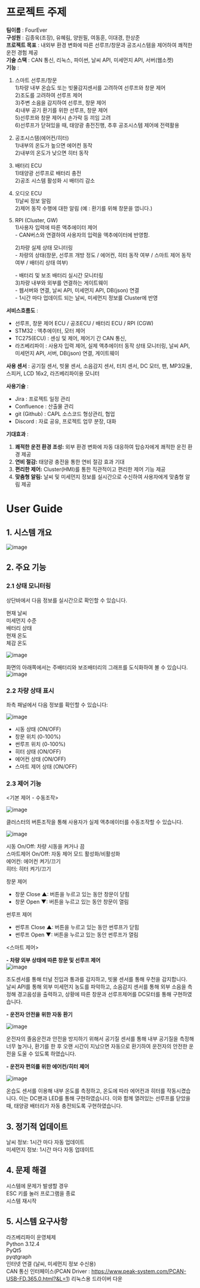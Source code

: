 # 프로젝트 주제

**팀이름** : FourEver  
**구성원** : 김종욱(조장), 유혜림, 양원필, 여동훈, 이대경, 한상준  
**프로젝트 목표** : 내외부 환경 변화에 따른 선루프/창문과 공조시스템을 제어하여 쾌적한 운전 경험 제공  
**기술 스택** : CAN 통신, 리눅스, 파이썬, 날씨 API, 미세먼지 API, 서버(웹소켓)  
**기능** : 

1. 스마트 선루프/창문  
   1)차량 내부 온습도 또는 빗물감지센서를 고려하여 선루프와 창문 제어  
   2)조도를 고려하여 선루프 제어  
   3)주변 소음을 감지하여 선루프, 창문 제어  
   4)내부 공기 환기를 위한 선루프, 창문 제어  
   5)선루프와 창문 제어시 손가락 등 끼임 고려  
   6)선루프가 닫혀있을 때, 태양광 충전진행, 추후 공조시스템 제어에 전력활용  

2. 공조시스템(에어컨/히터)  
   1)내부의 온도가 높으면 에어컨 동작  
   2)내부의 온도가 낮으면 히터 동작  

3. 배터리 ECU  
   1)태양광 선루프로 배터리 충전  
   2)공조 시스템 활성화 시 배터리 감소  

4. 오디오 ECU  
   1)날씨 정보 알림  
   2)제어 동작 수행에 대한 알림 (예 : 환기를 위해 창문을 엽니다.)  

5. RPI (Cluster, GW)  
   1)사용자 입력에 따른 액추에이터 제어  
   \- CAN버스와 연결하여 사용자의 입력을 액추에이터에 반영함.    

   2)차량 실제 상태 모니터링  
   \- 차량의 상태(창문, 선루프 개방 정도 / 에어컨, 히터 동작 여부 / 스마트 제어 동작 여부 / 배터리 상태 여부)  

   \- 배터리 및 보조 배터리 실시간 모니터링  
   3)차량 내부와 외부를 연결하는 게이트웨이  
   \- 웹서버와 연결, 날씨 API, 미세먼지 API, DB(json) 연결  
   \- 1시간 마다 업데이트 되는 날씨, 미세먼지 정보를 Cluster에 반영

**서비스흐름도** : 

- 선루프, 창문 제어 ECU / 공조ECU / 배터리 ECU / RPI (CGW)  
- STM32 : 액추에이터, 모터 제어  
- TC275(ECU) : 센싱 및 제어, 제어기 간 CAN 통신,  
- 라즈베리파이 : 사용자 입력 제어, 실제 액추에이터 동작 상태 모니터링, 날씨 API, 미세먼지 API, 서버, DB(json) 연결, 게이트웨이  

**사용 센서** : 공기질 센서, 빗물 센서, 소음감지 센서, 터치 센서, DC 모터, 팬, MP3모듈, 스피커, LCD 16x2, 라즈베리파이용 모니터

**사용기술** : 
- Jira : 프로젝트 일정 관리  
- Confluence : 산출물 관리  
- git (Github) : CAPL 소스코드 형상관리, 협업  
- Discord : 자료 공유, 프로젝트 업무 분장, 대화  



**기대효과** : 

1. **쾌적한 운전 환경 조성:** 외부 환경 변화에 자동 대응하여 탑승자에게 쾌적한 운전 환경 제공
2. **연비 절감:** 태양광 충전을 통한 연비 절감 효과 기대
3. **편리한 제어:** Cluster(HMI)를 통한 직관적이고 편리한 제어 기능 제공
4.  **맞춤형 알림:** 날씨 및 미세먼지 정보를 실시간으로 수신하여 사용자에게 맞춤형 알림 제공



# User Guide

## 1. 시스템 개요
![image](https://github.com/user-attachments/assets/4bc8bd64-cb7a-4bb7-ac43-c45efc27238c)

## 2. 주요 기능

### 2.1 상태 모니터링

상단바에서 다음 정보를 실시간으로 확인할 수 있습니다.

현재 날씨  
미세먼지 수준  
배터리 상태   
현재 온도   
체감 온도   

![image](https://github.com/user-attachments/assets/7cfd0ddb-8a38-477c-a6a1-8093ab9f8640)


화면의 아래쪽에서는 주배터리와 보조배터리의 그래프를 도식화하여 볼 수 있습니다.
![image](https://github.com/user-attachments/assets/abf764d9-e2b6-41fb-ace5-c082d6d5b65a)



### 2.2 차량 상태 표시

좌측 패널에서 다음 정보를 확인할 수 있습니다:  

![image](https://github.com/user-attachments/assets/0d286220-2a65-4e67-b5bb-96aab0f5aecf)


- 시동 상태 (ON/OFF)  
- 창문 위치 (0-100%)  
- 썬루프 위치 (0-100%)  
- 히터 상태 (ON/OFF)  
- 에어컨 상태 (ON/OFF)  
- 스마트 제어 상태 (ON/OFF)  



### 2.3 제어 기능

<기본 제어 - 수동조작>

![image](https://github.com/user-attachments/assets/a178fa3b-ff80-4f98-8423-9a675c92da15)


클러스터의 버튼조작을 통해 사용자가 실제 액추에이터를 수동조작할 수 있습니다.  


![image](https://github.com/user-attachments/assets/292ca343-dc4f-442b-a729-2d03aa3628a8)



시동 On/Off: 차량 시동을 켜거나 끔  
스마트제어 On/Off: 자동 제어 모드 활성화/비활성화  
에어컨: 에어컨 켜기/끄기  
히터: 히터 켜기/끄기  

창문 제어

- 창문 Close ▲: 버튼을 누르고 있는 동안 창문이 닫힘   
- 창문 Open ▼: 버튼을 누르고 있는 동안 창문이 열림   

썬루프 제어

- 썬루프 Close ▲: 버튼을 누르고 있는 동안 썬루프가 닫힘  
- 썬루프 Open ▼: 버튼을 누르고 있는 동안 썬루프가 열림  



<스마트 제어>

**- 차량 외부 상태에 따른 창문 및 선루프 제어**    
![image](https://github.com/user-attachments/assets/fc9fe366-26c7-487b-9496-9f0c226080e7)


조도센서를 통해 터널 진입과 통과를 감지하고, 빗물 센서를 통해 우천을 감지합니다.  
날씨 API를 통해 외부 미세먼지 농도를 파악하고, 소음감지 센서를 통해 외부 소음을 측정해 경고음성을 출력하고, 상황에 따른 창문과 선루프제어를 DC모터를 통해 구현하였습니다.  



**- 운전자 안전을 위한 자동 환기**

![image](https://github.com/user-attachments/assets/48d2f539-7d00-4264-90c1-642c6a3b3785)


운전자의 졸음운전과 안전을 방지하기 위해서 공기질 센서를 통해 내부 공기질을 측정해 너무 높거나, 환기를 한 후 오랜 시간이 지났으면 자동으로 환기하여 운전자의 안전한 운전을 도울 수 있도록 하였습니다.  



**- 운전자 편의를 위한 에어컨/히터 제어** 

![image](https://github.com/user-attachments/assets/aac5230f-89bb-429f-aac5-f65a084789fa)


온습도 센서를 이용해 내부 온도를 측정하고, 온도에 따라 에어컨과 히터를 작동시켰습니다.
이는 DC팬과 LED를 통해 구현하였습니다. 이와 함께 열려있는 선루프를 닫았을 때, 태양광 배터리가 자동 충전되도록 구현하였습니다.



## 3. 정기적 업데이트

날씨 정보: 1시간 마다 자동 업데이트   
미세먼지 정보: 1시간 마다 자동 업데이트   

## 4. 문제 해결

시스템에 문제가 발생할 경우  
ESC 키를 눌러 프로그램을 종료   
시스템 재시작   

## 5. 시스템 요구사항

라즈베리파이 운영체제   
Python 3.12.4  
PyQt5  
pyqtgraph   
인터넷 연결 (날씨, 미세먼지 정보 수신용)  
CAN 통신 인터페이스(PCAN Driver : https://www.peak-system.com/PCAN-USB-FD.365.0.html?&L=1) 리눅스용 드라이버 다운  

